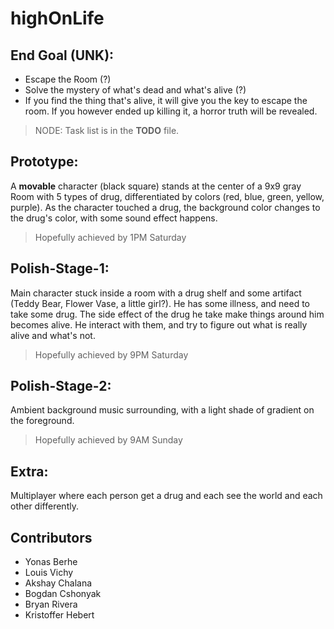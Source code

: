 # highOnLife

## End Goal (UNK):
  + Escape the Room (?)
  + Solve the mystery of what's dead and what's alive (?)
  + If you find the thing that's alive, it will give you the key to escape the room. If you however ended up killing it, a horror truth will be revealed.

> NODE: Task list is in the **TODO** file.

## Prototype:

A **movable** character (black square) stands at the center of a 9x9 gray Room with 5 types of drug, differentiated by colors (red, blue, green, yellow, purple). As the character touched a drug, the background color changes to the drug's color, with some sound effect happens.

> Hopefully achieved by 1PM Saturday

## Polish-Stage-1:

Main character stuck inside a room with a drug shelf and some artifact (Teddy Bear, Flower Vase, a little girl?). He has some illness, and need to take some drug. The side effect of the drug he take make things around him becomes alive. He interact with them, and try to figure out what is really alive and what's not.

> Hopefully achieved by 9PM Saturday

## Polish-Stage-2:
Ambient background music surrounding, with a light shade of gradient on the foreground.

> Hopefully achieved by 9AM Sunday

## Extra:
Multiplayer where each person get a drug and each see the world and each other differently.


## Contributors
- Yonas Berhe
- Louis Vichy
- Akshay Chalana
- Bogdan Cshonyak
- Bryan Rivera
- Kristoffer Hebert


